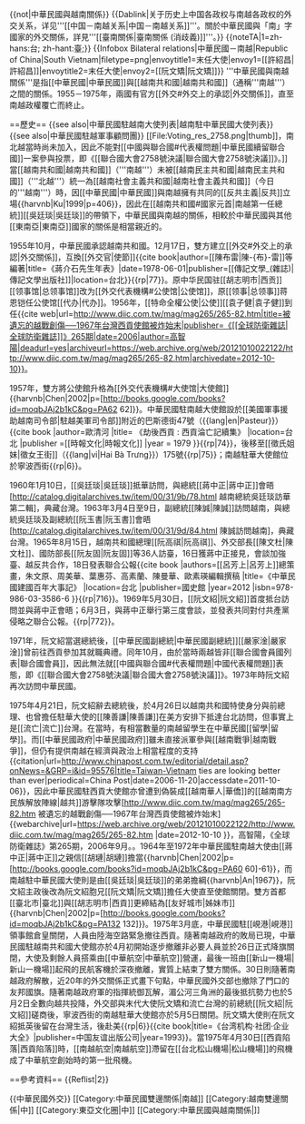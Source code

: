{{not|中華民國與越南關係}}
{{Dablink|关于历史上中国各政权与南越各政权的外交关系，详见'''[[中国－南越关系|中国－南越关系]]'''。關於中華民國與「南」字國家的外交關係，詳見'''[[臺南關係|臺南關係 (消歧義)]]'''。}}
{{noteTA|1=zh-hans:台; zh-hant:臺;}}
{{Infobox Bilateral relations|中華民國－南越|Republic of China|South Vietnam|filetype=png|envoytitle1=末任大使|envoy1=[[許紹昌|許紹昌]]|envoytitle2=末任大使|envoy2=[[阮文矯|阮文矯]]}}
'''中華民國與南越關係'''是指[[中華民國|中華民國]]與[[越南共和國|越南共和國]]（通稱'''南越'''）之間的關係。1955－1975年，兩國有官方[[外交#外交上的承認|外交關係]]，直至南越政權覆亡而終止。

==歷史==
{{see also|中華民國駐越南大使列表|越南駐中華民國大使列表}}
{{see also|中華民國駐越軍事顧問團}}
[[File:Voting_res_2758.png|thumb]]，南北越當時尚未加入，因此不能對[[中國與聯合國#代表權問題|中華民國續留聯合國]]一案參與投票，即《[[聯合國大會2758號決議|聯合國大會2758號決議]]》。]]
當[[越南共和國|越南共和國]]（'''南越'''）未被[[越南民主共和國|越南民主共和國]]（'''北越'''）統一為[[越南社會主義共和國|越南社會主義共和國]]（今日的'''越南'''）時，因[[中華民國|中華民國]]與南越擁有共同的[[反共主義|反共]]立場<ref>{{harvnb|Ku|1999|p=406}}</ref>，因此在[[越南共和國#國家元首|南越第一任總統]][[吳廷琰|吳廷琰]]的帶領下，中華民國與南越的關係，相較於中華民國與其他[[東南亞|東南亞]]國家的關係是相當親近的。

1955年10月，中華民國承認越南共和國。12月17日，雙方建立[[外交#外交上的承認|外交關係]]，互換[[外交官|使節]]<ref name="年表">{{cite book|author=[[陳布雷|陳-{布}-雷]]等編著|title=《蔣介石先生年表》|date=1978-06-01|publisher=[[傳記文學_(雜誌)|傳記文學出版社]]|location=台北}}</ref>{{rp|77}}。原中华民国驻[[胡志明市|西贡]][[领事馆|总领事馆]]改为[[外交代表機構#公使馆|公使馆]]，原[[领事|总领事]]蒋恩铠任公使馆[[代办|代办]]。1956年，[[特命全權公使|公使]][[袁子健|袁子健]]到任<ref name="diic">{{cite web|url=http://www.diic.com.tw/mag/mag265/265-82.htm|title=被遺忘的越戰創傷──1967年台灣西貢使館被炸始末|publisher=《[[全球防衛雜誌|全球防衛雜誌]]》265期|date=2006|author=高智陽|deadurl=yes|archiveurl=https://web.archive.org/web/20121010022122/http://www.diic.com.tw/mag/mag265/265-82.htm|archivedate=2012-10-10}}</ref>。

1957年，雙方將公使館升格為[[外交代表機構#大使馆|大使館]]<ref>{{harvnb|Chen|2002|p=[http://books.google.com/books?id=moqbJAj2b1kC&pg=PA62 62]}}</ref>。中華民國駐南越大使館設於[[美國軍事援助越南司令部|駐越美軍司令部]]附近的巴斯德街47號（{{lang|en|Pasteur}}）<ref name="劫後" >{{cite book |author=歐清河 |title= 《劫後西貢 : 西貢淪亡記續集》 |location=台北 |publisher =[[時報文化|時報文化]] |year = 1979 }}</ref>{{rp|74}}，後移至[[徵氏姐妹|徵女王街]]（{{lang|vi|Hai Bà Trưng}}）175號<ref name="劫後" />{{rp|75}}；南越駐華大使館位於寧波西街<ref name="劫後" />{{rp|6}}。

1960年1月10日，[[吳廷琰|吳廷琰]]抵華訪問，與總統[[蔣中正|蔣中正]]會晤<ref>[http://catalog.digitalarchives.tw/item/00/31/9b/78.html 越南總統吳廷琰訪華第二輯]，典藏台灣</ref>。1963年3月4日至9日，副總統[[陳誠|陳誠]]訪問越南，與總統吳廷琰及副總統[[阮玉書|阮玉書]]會晤<ref>[http://catalog.digitalarchives.tw/item/00/31/9d/84.html 陳誠訪問越南]，典藏台灣</ref>。1965年8月15日，越南共和國總理[[阮高祺|阮高祺]]、外交部長[[陳文杜|陳文杜]]、國防部長[[阮友固|阮友固]]等36人訪臺，16日獲蔣中正接見，會談加強臺、越反共合作，18日發表聯合公報<ref name="記" >{{cite book |authors=[[呂芳上|呂芳上]]總策畫，朱文原、周美華、葉惠芬、高素蘭、陳曼華、歐素瑛編輯撰稿 |title=《中華民國建國百年大事記》 |location=台北 |publisher=國史館 |year=2012 |isbn=978-986-03-3586-6 }}</ref>{{rp|716}}。1969年5月30日，[[阮文紹|阮文紹]]首度抵台訪問並與蔣中正會晤；6月3日，與蔣中正舉行第三度會談，並發表共同對付共產黨侵略之聯合公報。<ref name="記" />{{rp|772}}。

1971年，阮文紹當選總統後，[[中華民國副總統|中華民國副總統]][[嚴家淦|嚴家淦]]曾前往西貢參加其就職典禮。同年10月，由於當時兩越皆非[[聯合國會員國列表|聯合國會員]]，因此無法就[[中國與聯合國#代表權問題|中國代表權問題]]表態，即《[[聯合國大會2758號決議|聯合國大會2758號決議]]》。1973年時阮文紹再次訪問中華民國。

1975年4月21日，阮文紹辭去總統後，於4月26日以越南共和國特使身分與前總理、也曾擔任駐華大使的[[陳善謙|陳善謙]]在美方安排下抵達台北訪問，但事實上是[[流亡|流亡]]台灣。在當時，有相當數量的南越留學生在中華民國[[留學|留學]]。而[[中華民國政府|中華民國政府]]雖未直接派軍參與[[越南戰爭|越南戰爭]]，但仍有提供南越在經濟與政治上相當程度的支持<ref name="ChinaPost">{{citation|url=http://www.chinapost.com.tw/editorial/detail.asp?onNews=&GRP=i&id=95576|title=Taiwan-Vietnam ties are looking better than ever|periodical=China Post|date=2006-11-20|accessdate=2011-10-06}}</ref>，因此中華民國駐西貢大使館亦曾遭到偽裝成[[越南華人|華僑]]的[[越南南方民族解放陣線|越共]]游擊隊攻擊<ref>[http://www.diic.com.tw/mag/mag265/265-82.htm 被遺忘的越戰創傷──1967年台灣西貢使館被炸始末] {{webarchive|url=https://web.archive.org/web/20121010022122/http://www.diic.com.tw/mag/mag265/265-82.htm |date=2012-10-10 }}，高智陽，《全球防衛雜誌》第265期，2006年9月。</ref>。1964年至1972年中華民國駐南越大使由[[蔣中正|蔣中正]]之親信[[胡璉|胡璉]]擔當<ref>{{harvnb|Chen|2002|p=[http://books.google.com/books?id=moqbJAj2b1kC&pg=PA60 60]-61}}</ref>，而南越駐中華民國大使則是由[[吳廷琰|吳廷琰]]的弟弟擔綱<ref>{{harvnb|An|1967}}</ref>，阮文紹主政後改為阮文紹胞兄[[阮文矯|阮文矯]]擔任大使直至使館關閉。雙方首都[[臺北市|臺北]]與[[胡志明市|西貢]]更締結為[[友好城市|姊妹市]]<ref>{{harvnb|Chen|2002|p=[http://books.google.com/books?id=moqbJAj2b1kC&pg=PA132 132]}}</ref>。1975年3月底，中華民國駐[[峴港|峴港]]領事館倉皇關閉，人員由陸海空路緊急撤往西貢。隨著南越政府的敗局已現，中華民國駐越南共和國大使館亦於4月初開始逐步撤離非必要人員並於26日正式降旗關閉，大使及剩餘人員搭乘由[[中華航空|中華航空]]營運，最後一班由[[新山一機場|新山一機場]]起飛的民航客機於深夜撤離，實質上結束了雙方關係。30日則隨著南越政府解散，近20年的外交關係正式畫下句點，中華民國外交部也撤除了門口的友邦國旗。隨著南越政府軍的指揮統御瓦解，湄公河三角洲的最後抵抗勢力也於5月2日全數向越共投降，外交部與末代大使阮文矯和流亡台灣的前總統[[阮文紹|阮文紹]]磋商後，寧波西街的南越駐華大使館亦於5月5日關閉。阮文矯大使則在阮文紹抵英後留在台灣生活，後赴美<ref name="劫後"></ref>{{rp|6}}<ref>{{cite book|title=《台湾机构·社团·企业大全》|publisher=中国友谊出版公司|year=1993}}</ref>。當1975年4月30日[[西貢陷落|西貢陷落]]時，[[南越航空|南越航空]]滯留在[[台北松山機場|松山機場]]的飛機成了中華航空創始時的第一批飛機<ref name="ChinaPost"/>。

==參考資料==
{{Reflist|2}}

{{中華民國外交}}
[[Category:中華民國雙邊關係|南越]]
[[Category:越南雙邊關係|中]]
[[Category:東亞文化圈|中]]
[[Category:中華民國與越南關係|]]